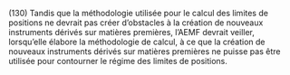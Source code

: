 (130) Tandis que la méthodologie utilisée pour le calcul des limites de positions ne devrait pas créer d’obstacles à la création de nouveaux instruments dérivés sur matières premières, l’AEMF devrait veiller, lorsqu’elle élabore la méthodologie de calcul, à ce que la création de nouveaux instruments dérivés sur matières premières ne puisse pas être utilisée pour contourner le régime des limites de positions.